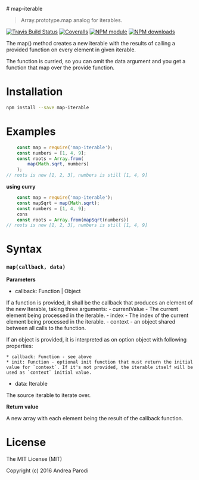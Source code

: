 # map-iterable

> Array.prototype.map analog for iterables.

[![Travis Build Status](https://img.shields.io/travis/parro-it/map-iterable.svg)](http://travis-ci.org/parro-it/map-iterable)
[![Coveralls](https://img.shields.io/coveralls/parro-it/map-iterable.svg?maxAge=2592000)](https://coveralls.io/github/parro-it/map-iterable)
[![NPM module](https://img.shields.io/npm/v/map-iterable.svg)](https://npmjs.org/package/map-iterable)
[![NPM downloads](https://img.shields.io/npm/dt/map-iterable.svg)](https://npmjs.org/package/map-iterable)


The map() method creates a new iterable with the results of calling a provided function on every element in given iterable.

The function is curried, so you can omit the data argument and you get a function that map over the provide function.

# Installation

```bash
npm install --save map-iterable
```

# Examples

```js
	const map = require('map-iterable');
	const numbers = [1, 4, 9];
	const roots = Array.from(
		map(Math.sqrt, numbers)
	);
// roots is now [1, 2, 3], numbers is still [1, 4, 9]

```

**using curry**

```js
	const map = require('map-iterable');
	const mapSqrt = map(Math.sqrt);
	const numbers = [1, 4, 9];
	cons
	const roots = Array.from(mapSqrt(numbers))
// roots is now [1, 2, 3], numbers is still [1, 4, 9]

```


# Syntax

### `map(callback, data)`

**Parameters**

* callback: Function | Object

If a function is provided, it shall be the callback that produces an element of the new Iterable, taking three arguments:
	- currentValue - The current element being processed in the iterable.
	- index - The index of the current element being processed in the iterable.
	- context - an object shared between all calls to the function.

If an object is provided, it is interpreted as on option object with following properties:

	* callback: Function - see above
	* init: Function - optional init function that must return the initial value for `context`. If it's not provided, the iterable itself will be used as `context` initial value.


* data: Iterable

The source iterable to iterate over.

**Return value**

A new array with each element being the result of the callback function.




# License

The MIT License (MIT)

Copyright (c) 2016 Andrea Parodi
